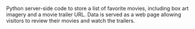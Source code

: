 Python server-side code to store a list of favorite movies, including box art imagery and a movie trailer URL. Data is
served as a web page allowing visitors to review their movies and watch the trailers.